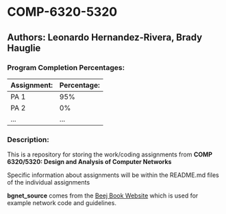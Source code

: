 # COMP-6320-5320
## Authors: Leonardo Hernandez-Rivera, Brady Hauglie
### Program Completion Percentages:
| **Assignment:** | **Percentage:** |
| ----------- | ----------- |
| PA 1 | 95% |
| PA 2 | 0% |
| ... | ... |
### Description:
This is a repository for storing the work/coding assignments from **COMP 6320/5320: Design and Analysis of Computer Networks**

Specific information about assignments will be within the README.md files of the individual assignments

**bgnet_source** comes from the [Beej Book Website](https://beej.us/guide/bgnet/) which is used for example network code and guidelines.
